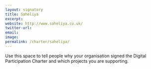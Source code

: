 ```yaml
---
layout: signatory
title: Saheliya
excerpt: 
website: http://www.saheliya.co.uk/
twitter-url:
email: 
image: 
permalink: /charter/saheliya/
---
```


Use this space to tell people why your organisation signed the Digital Participation Charter and which projects you are supporting.
